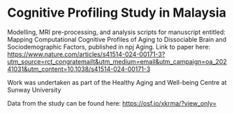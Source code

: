 # Cognitive Profiling Study in Malaysia

Modelling, MRI pre-processing, and analysis scripts for manuscript entitled: Mapping Computational Cognitive Profiles of Aging to Dissociable Brain and Sociodemographic Factors, published in npj Aging. Link to paper here: https://www.nature.com/articles/s41514-024-00171-3?utm_source=rct_congratemailt&utm_medium=email&utm_campaign=oa_20241031&utm_content=10.1038/s41514-024-00171-3

Work was undertaken as part of the Healthy Aging and Well-being Centre at Sunway University

Data from the study can be found here: https://osf.io/xkrma/?view_only=
